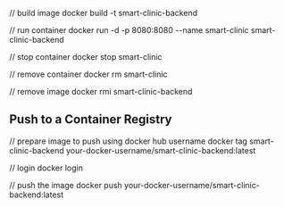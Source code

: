// build image
docker build -t smart-clinic-backend 

// run container 
docker run -d -p 8080:8080 --name smart-clinic smart-clinic-backend

// stop container
docker stop smart-clinic

// remove container 
docker rm smart-clinic

// remove image 
docker rmi smart-clinic-backend


## Push to a Container Registry

// prepare image to push using docker hub username
docker tag smart-clinic-backend your-docker-username/smart-clinic-backend:latest

// login 
docker login

// push the image
docker push your-docker-username/smart-clinic-backend:latest